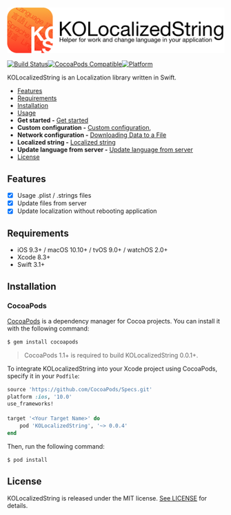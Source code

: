 ![KOLocalizedString: Helper for work and change language your application in Swift](/kolocalizedString.png)




[![Build Status](https://travis-ci.org/SethSky/KOLocalizedString.svg?branch=master)](https://travis-ci.org/SethSky/KOLocalizedString)[![CocoaPods Compatible](https://img.shields.io/cocoapods/v/KOLocalizedString.svg)](https://img.shields.io/cocoapods/v/KOLocalizedString.svg)[![Platform](https://img.shields.io/cocoapods/p/KOLocalizedString.svg?style=flat)](https://img.shields.io/cocoapods/p/KOLocalizedString.svg?style=flat)

KOLocalizedString is an Localization library written in Swift.

- [Features](#features)
- [Requirements](#requirements)
- [Installation](#installation)
- [Usage](Documentation/Usage.md)
- **Get started -** [Get started](Documentation/GetStarted.md)
- **Custom configuration -** [Custom configuration](Documentation/CustomConfiguration.md),
- **Network  configuration -** [Downloading Data to a File](Documentation/NetworkCustomConfiguration.md)
- **Localized string -** [Localized string](Documentation/LocalizedString.md)
- **Update language from server -** [Update language from server](Documentation/UpdateLanguageFromServer.md)
- [License](#license)

## Features

- [x] Usage .plist / .strings files
- [x] Update files from server
- [x] Update localization without rebooting application

## Requirements

- iOS 9.3+ / macOS 10.10+ / tvOS 9.0+ / watchOS 2.0+
- Xcode 8.3+
- Swift 3.1+

## Installation

### CocoaPods

[CocoaPods](http://cocoapods.org) is a dependency manager for Cocoa projects. You can install it with the following command:

```bash
$ gem install cocoapods
```

> CocoaPods 1.1+ is required to build KOLocalizedString 0.0.1+.

To integrate KOLocalizedString into your Xcode project using CocoaPods, specify it in your `Podfile`:

```ruby
source 'https://github.com/CocoaPods/Specs.git'
platform :ios, '10.0'
use_frameworks!

target '<Your Target Name>' do
    pod 'KOLocalizedString', '~> 0.0.4'
end
```

Then, run the following command:

```bash
$ pod install
```
## License

KOLocalizedString is released under the MIT license. [See LICENSE](LICENSE) for details.
